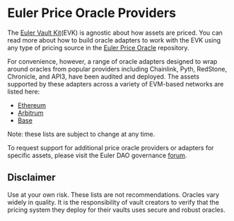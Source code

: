 # Euler Price Oracle Providers

The [Euler Vault Kit](https://github.com/euler-xyz/euler-vault-kit)(EVK) is agnostic about how assets are priced. You can read more about how to build oracle adapters to work with the EVK using any type of pricing source in the [Euler Price Oracle](https://github.com/euler-xyz/euler-price-oracle) repository. 

For convenience, however, a range of oracle adapters designed to wrap around oracles from popular providers including Chainlink, Pyth, RedStone, Chronicle, and API3, have been audited and deployed. The assets supported by these adapters across a variety of EVM-based networks are listed here:

- [Ethereum](ethereum.csv)
- [Arbitrum](arbitrum.csv)
- [Base](base.csv)

Note: these lists are subject to change at any time. 

To request support for additional price oracle providers or adapters for specific assets, please visit the Euler DAO governance [forum](forum.euler.finance).

## Disclaimer

Use at your own risk. These lists are not recommendations. Oracles vary widely in quality. It is the responsibility of vault creators to verify that the pricing system they deploy for their vaults uses secure and robust oracles. 
